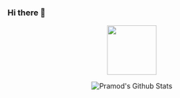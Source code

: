 ### Hi there 👋

<!--

**hkg0108/hkg0108** is a ✨ _special_ ✨ repository because its `README.md` (this file) appears on your GitHub profile.

Here are some ideas to get you started:

- 🔭 I’m currently working on ...
- 🌱 I’m currently learning ...
- 👯 I’m looking to collaborate on ...
- 🤔 I’m looking for help with ...
- 💬 Ask me about ...
- 📫 How to reach me: ...
- 😄 Pronouns: ...
- ⚡ Fun fact: ...
-->
<div id="header" align="center">
  <img src="[https://media.giphy.com/media/M9gbBd9nbDrOTu1Mqx/giphy.gif](https://giphy.com/gifs/Dashpay-digital-dash-dashpay-NC8i34AU5UxWMHVxyU)" width="100"/>
</div>
<p align="center">
<img align="center" src="https://github-readme-stats.vercel.app/api?username=hkg0108&&show_icons=true&theme=radical" alt="Pramod's Github Stats">
</p>  
